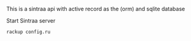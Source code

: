 This is a sintraa api with active record as the (orm) and sqlite database

Start Sintraa server

```
rackup config.ru
```

